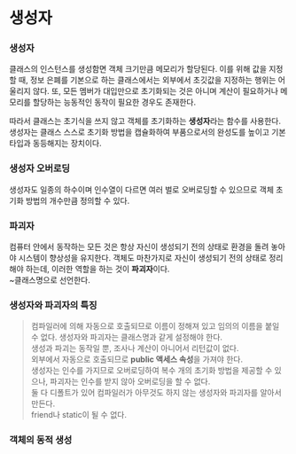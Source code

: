 # 생성자

### 생성자
클래스의 인스턴스를 생성함면 객체 크기만큼 메모리가 할당된다. 이를 위해 값을 지정할 때, 정보 은폐를 기본으로 하는 클래스에서는 외부에서 초깃값을 지정하는 행위는 어울리지 않다. 또, 모든 멤버가 대입만으로 초기화되는 것은 아니며 계산이 필요하거나 메모리를 할당하는 능동적인 동작이 필요한 경우도 존재한다.

따라서 클래스는 초기식을 쓰지 않고 객체를 초기화하는 **생성자**라는 함수를 사용한다. 생성자는 클래스 스스로 초기화 방법을 캡슐화하여 부품으로서의 완성도를 높이고 기본 타입과 동등해지는 장치이다.

### 생성자 오버로딩
생성자도 일종의 하수이며 인수열이 다르면 여러 벌로 오버로딩할 수 있으므로 객체 초기화 방법의 개수만큼 정의할 수 있다.

### 파괴자
컴퓨터 안에서 동작하는 모든 것은 항상 자신이 생성되기 전의 상태로 환경을 돌려 놓아야 시스템이 향상성을 유지한다. 객체도 마찬가지로 자신이 생성되기 전의 상태로 정리해야 하는데, 이러한 역할을 하는 것이 **파괴자**이다.    
~클래스명으로 선언한다.

### 생성자와 파괴자의 특징
> 컴파일러에 의해 자동으로 호출되므로 이름이 정해져 있고 임의의 이름을 붙일 수 없다. 생성자와 파괴자는 클래스명과 같게 설정해야 한다.   
> 생성과 파괴는 동작일 뿐, 조사나 계산이 아니어서 리턴값이 없다.   
> 외부에서 자동으로 호출되므로 **public 액세스 속성**을 가져야 한다.   
> 생성자는 인수를 가지므로 오버로딩하여 복수 개의 초기화 방법을 제공할 수 있으나, 파괴자는 인수를 받지 않아 오버로딩을 할 수 없다.   
> 둘 다 디폴트가 있어 컴파일러가 아무것도 하지 않는 생성자와 파괴자를 알아서 만든다.   
> friend나 static이 될 수 없다.

### 객체의 동적 생성
